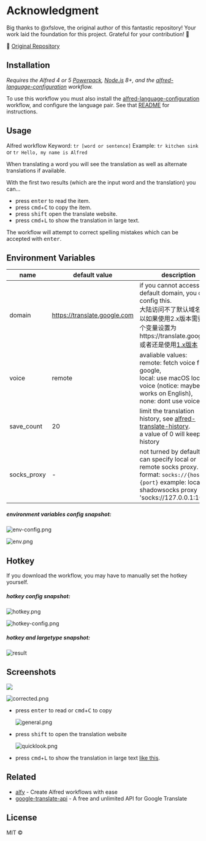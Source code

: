 # Acknowledgment

Big thanks to @xfslove, the original author of this fantastic repository! Your work laid the foundation for this project. Grateful for your contribution! 🚀

🌟 [Original Repository](https://github.com/xfslove/alfred-google-translate)

## Installation

_Requires the Alfred 4 or 5 [Powerpack](https://www.alfredapp.com/powerpack/), [Node.js](https://nodejs.org) 8+, and the [alfred-language-configuration](https://github.com/xfslove/alfred-language-configuration) workflow._

To use this workflow you must also install the [alfred-language-configuration](https://github.com/xfslove/alfred-language-configuration) workflow, and configure the language pair. See that [README](https://github.com/xfslove/alfred-language-configuration) for instructions.

## Usage

Alfred workflow Keyword: `tr [word or sentence]`
Example: `tr kitchen sink` or `tr Hello, my name is Alfred`

When translating a word you will see the translation as well as alternate translations if available.

With the first two results (which are the input word and the translation) you can…

- press <kbd>enter</kbd> to read the item.
- press <kbd>cmd</kbd>+<kbd>C</kbd> to copy the item.
- press <kbd>shift</kbd> open the translate website.
- press <kbd>cmd</kbd>+<kbd>L</kbd> to show the translation in large text.

The workflow will attempt to correct spelling mistakes which can be accepted with <kbd>enter</kbd>.

## Environment Variables

| name        | default value                | description                                                                                                                                                                                                                                       |
| ----------- | ---------------------------- | ------------------------------------------------------------------------------------------------------------------------------------------------------------------------------------------------------------------------------------------------- |
| domain      | https://translate.google.com | if you cannot access the default domain, you can config this. <br />大陆访问不了默认域名，所以如果使用2.x版本需要将这个变量设置为https://translate.google.cn. 或者还是使用[1.x版本](https://github.com/xfslove/alfred-google-translate/tree/v1.x) |
| voice       | remote                       | avaliable values: <br />remote: fetch voice from google, <br />local: use macOS local voice (notice: maybe only works on English),<br />none: dont use voice                                                                                      |
| save_count  | 20                           | limit the translation history, see [alfred-translate-history](https://github.com/xfslove/alfred-translate-history). <br />a value of 0 will keep no history                                                                                       |
| socks_proxy | -                            | not turned by default. you can specify local or remote socks proxy. format: `socks://{host}:{port}` example: local shadowsocks proxy 'socks://127.0.0.1:1086'                                                                                     |

##### environment variables config snapshot:

![env-config.png](media/env-config.png)

![env.png](media/env.png)

## Hotkey

If you download the workflow, you may have to manually set the hotkey yourself.

##### hotkey config snapshot:

![hotkey.png](media/hotkey.png)

![hotkey-config.png](media/hotkey-config.png)

##### hotkey and largetype snapshot:

![result](media/result.gif)

## Screenshots

![](media/detect-lang.png)

![corrected.png](media/corrected.png)

- press <kbd>enter</kbd> to read or <kbd>cmd</kbd>+<kbd>C</kbd> to copy

  ![general.png](media/general.png)

- press <kbd>shift</kbd> to open the translation website

  ![quicklook.png](media/quicklook.png)

- press <kbd>cmd</kbd>+<kbd>L</kbd> to show the translation in large text [like this](#hotkey-and-largetype-snapshot).

## Related

- [alfy](https://github.com/sindresorhus/alfy) - Create Alfred workflows with ease
- [google-translate-api](https://github.com/vitalets/google-translate-api) - A free and unlimited API for Google Translate

## License

MIT ©
